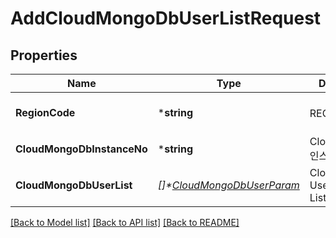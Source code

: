 # AddCloudMongoDbUserListRequest

## Properties
Name | Type                                                    | Description                      | Notes
------------ |---------------------------------------------------------|----------------------------------| -------------
**RegionCode** | ***string**                                             | REGION코드                         | [optional] [default to null]
**CloudMongoDbInstanceNo** | ***string**                                             | CloudMongoDb 인스턴스번호              | [default to null]
**CloudMongoDbUserList** | *[]\*[CloudMongoDbUserParam](CloudMongoDbUserParam.md)* | CloudMongoDb User Parameter List | [default to null]

[[Back to Model list]](../README.md#documentation-for-models) [[Back to API list]](../README.md#documentation-for-api-endpoints) [[Back to README]](../README.md)


